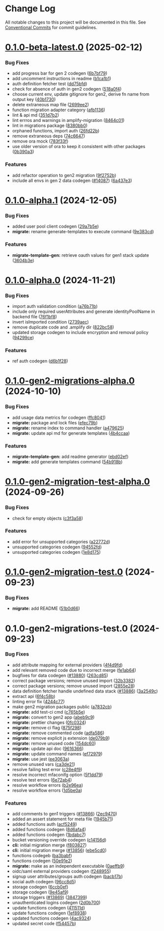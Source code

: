 # Change Log

All notable changes to this project will be documented in this file.
See [Conventional Commits](https://conventionalcommits.org) for commit guidelines.

# [0.1.0-beta-latest.0](https://github.com/aws-amplify/amplify-cli/compare/@aws-amplify/migrate@0.1.0-alpha.1...@aws-amplify/migrate@0.1.0-beta-latest.0) (2025-02-12)


### Bug Fixes

* add progress bar for gen 2 codegen ([6b7bf79](https://github.com/aws-amplify/amplify-cli/commit/6b7bf79ec9fa7c65245956b179e261fa0604bb9b))
* add uncomment instructions in readme ([b1ca1b1](https://github.com/aws-amplify/amplify-cli/commit/b1ca1b1efe70425b97c9083f5ac47d71c32aaeb7))
* auth definition fetcher test ([dd75bfd](https://github.com/aws-amplify/amplify-cli/commit/dd75bfdd81a50104534f18f94ab10fc8c0641d72))
* check for absence of auth in gen2 codegen ([518a0f4](https://github.com/aws-amplify/amplify-cli/commit/518a0f41f0cc817a05932e4c5bb06d5c805c5cc7))
* choose current env, update gitignore for gen2, derive fn name from output key ([40b1730](https://github.com/aws-amplify/amplify-cli/commit/40b17308470d1946878c1e74afde61c67c211625))
* delete extraneous map file ([2699ee2](https://github.com/aws-amplify/amplify-cli/commit/2699ee2ee2ab7fa806675b66710a588ceb5e438b))
* function migration adapter category ([afb1136](https://github.com/aws-amplify/amplify-cli/commit/afb1136d5c1eb82e0aa7baf6c12784b06a72de17))
* lint & api md ([351d7b2](https://github.com/aws-amplify/amplify-cli/commit/351d7b22fb7308c974ceea965566431e6d296183))
* lint errros and warnings in amplify-migration ([8464c01](https://github.com/aws-amplify/amplify-cli/commit/8464c019b70cadbb786b281b9f0b02ca057c402e))
* lint in migrations package ([8380bb0](https://github.com/aws-amplify/amplify-cli/commit/8380bb0d2829884c02ab8e450c575d5f07f2ac4f))
* orphaned functions, import auth ([26fd22b](https://github.com/aws-amplify/amplify-cli/commit/26fd22be0232ba11e37d165135c0912deeb0c520))
* remove extraneous deps ([74c6647](https://github.com/aws-amplify/amplify-cli/commit/74c6647296512c50f9ace9021ea4e2c332e605ac))
* remove ora mock ([783f33f](https://github.com/aws-amplify/amplify-cli/commit/783f33f9a083679fed266bcb860962c1ed0d629f))
* use older version of ora to keep it consistent with other packages ([0b390a3](https://github.com/aws-amplify/amplify-cli/commit/0b390a3d19d07efac86699c0628954602ebdf862))


### Features

* add refactor operation to gen2 migration ([9f2752b](https://github.com/aws-amplify/amplify-cli/commit/9f2752b9b116b81267cb6ac5f7fd0877781c9e7f))
* include all envs in gen 2 data codegen ([#14087](https://github.com/aws-amplify/amplify-cli/issues/14087)) ([6a437e3](https://github.com/aws-amplify/amplify-cli/commit/6a437e3345489ce22d78621de18acc46f969d883))





# [0.1.0-alpha.1](https://github.com/aws-amplify/amplify-cli/compare/@aws-amplify/migrate@0.1.0-alpha.0...@aws-amplify/migrate@0.1.0-alpha.1) (2024-12-05)


### Bug Fixes

* added user pool client codegen ([29a7b5e](https://github.com/aws-amplify/amplify-cli/commit/29a7b5eed227b1fa3e5df670cd527477fe5df321))
* **migrate:** rename generate-templates to execute command ([9e383cd](https://github.com/aws-amplify/amplify-cli/commit/9e383cd8bd9e14ea41322cb0ec5c4206d78d5a95))


### Features

* **migrate-template-gen:** retrieve oauth values for gen1 stack update ([3604b3e](https://github.com/aws-amplify/amplify-cli/commit/3604b3e86c01b300dd4d3480e900646875bba0f7))





# [0.1.0-alpha.0](https://github.com/aws-amplify/amplify-cli/compare/@aws-amplify/migrate@0.1.0-gen2-migrations-alpha.0...@aws-amplify/migrate@0.1.0-alpha.0) (2024-11-21)


### Bug Fixes

* import auth validation condition ([a76b71b](https://github.com/aws-amplify/amplify-cli/commit/a76b71bdf8eca2bc10a42bd4d90cbea1971141ed))
* include only required userAttributes and generate identityPoolName in backend file ([76f1bf8](https://github.com/aws-amplify/amplify-cli/commit/76f1bf8bdbc9135bf0f9c983fd2f5448a169af42))
* invert isImported condition ([2739aec](https://github.com/aws-amplify/amplify-cli/commit/2739aec0dd923537d8bf704bb63944f4756cc2c9))
* remove duplicate code and .amplify dir ([822bc58](https://github.com/aws-amplify/amplify-cli/commit/822bc5844aa59f22068b4dcb6b09766a5de3ad52))
* updated storage codegen to include encryption and removal policy ([94299ce](https://github.com/aws-amplify/amplify-cli/commit/94299ced6bd550675ecd87d9087fbca190cce740))


### Features

* ref auth codegen ([d6b1f28](https://github.com/aws-amplify/amplify-cli/commit/d6b1f288299c03d8809ccb3bcf8b74129c850e56))





# [0.1.0-gen2-migrations-alpha.0](https://github.com/aws-amplify/amplify-cli/compare/@aws-amplify/migrate@0.1.0-gen2-migration-test-alpha.0...@aws-amplify/migrate@0.1.0-gen2-migrations-alpha.0) (2024-10-10)


### Bug Fixes

* add usage data metrics for codegen ([ffc8041](https://github.com/aws-amplify/amplify-cli/commit/ffc8041041c6d1b66589c537e93f05a7453e5bc9))
* **migrate:** package and lock files ([efec79b](https://github.com/aws-amplify/amplify-cli/commit/efec79b285bbf5291d1223a1ff0efa448594dafc))
* **migrate:** rename index to command handler ([a479625](https://github.com/aws-amplify/amplify-cli/commit/a479625b705a9b26e30cb58aeca9cdc9c285642d))
* **migrate:** update api md for generate templates ([4b4ccaa](https://github.com/aws-amplify/amplify-cli/commit/4b4ccaa560b4e4af1c35115acfb21f1a5cab4b9a))


### Features

* **migrate-template-gen:** add readme generator ([ebd02ef](https://github.com/aws-amplify/amplify-cli/commit/ebd02efb22f187c163db694f4eabd584a43d9873))
* **migrate:** add generate templates command ([54b918b](https://github.com/aws-amplify/amplify-cli/commit/54b918b0c97da846baf9f1d715253299fe598930))





# [0.1.0-gen2-migration-test-alpha.0](https://github.com/aws-amplify/amplify-cli/compare/@aws-amplify/migrate@0.1.0-gen2-migration-test.0...@aws-amplify/migrate@0.1.0-gen2-migration-test-alpha.0) (2024-09-26)


### Bug Fixes

* check for empty objects ([c3f3a58](https://github.com/aws-amplify/amplify-cli/commit/c3f3a58ec1095b7051e701aa4f9e94ce0e45513a))


### Features

* add error for unsupported categories ([a22772d](https://github.com/aws-amplify/amplify-cli/commit/a22772d54c65ff59dffd5721e17ec4501c16d759))
* unsupported categories codegen ([94552fd](https://github.com/aws-amplify/amplify-cli/commit/94552fdeaca3ffdede0182adbef9a37885bff621))
* unsupported categories codegen ([1e8d175](https://github.com/aws-amplify/amplify-cli/commit/1e8d17585157a460ae8cf1f53546b270893e2b99))





# [0.1.0-gen2-migration-test.0](https://github.com/aws-amplify/amplify-cli/compare/@aws-amplify/migrate@0.1.0-gen2-migrations-test.0...@aws-amplify/migrate@0.1.0-gen2-migration-test.0) (2024-09-23)


### Bug Fixes

* **migrate:** add README ([51b0d66](https://github.com/aws-amplify/amplify-cli/commit/51b0d666292ae766b7b36ec3f171cb0f281674fc))





# 0.1.0-gen2-migrations-test.0 (2024-09-23)


### Bug Fixes

* add attribute mapping for external providers ([4f4d9fd](https://github.com/aws-amplify/amplify-cli/commit/4f4d9fd261eefbaca6bd3a563b03e59573869e91))
* add relevant removed code due to incorrect merge ([fe1ab64](https://github.com/aws-amplify/amplify-cli/commit/fe1ab6430a668fb55e280552cb358ae97503d002))
* bugfixes for data codegen ([#13880](https://github.com/aws-amplify/amplify-cli/issues/13880)) ([263cd85](https://github.com/aws-amplify/amplify-cli/commit/263cd85da1acb689e647db42fe0bf176da036cb5))
* correct package versions; remove unused import ([32b3382](https://github.com/aws-amplify/amplify-cli/commit/32b338286bef118f139ba0d0d98a9d45f23920fb))
* correct package versions; remove unused import ([2855e28](https://github.com/aws-amplify/amplify-cli/commit/2855e28744bc0d319ff85d7a7a1a36d5fbdad253))
* data definition fetcher handle undefined data stack ([#13886](https://github.com/aws-amplify/amplify-cli/issues/13886)) ([3a2549c](https://github.com/aws-amplify/amplify-cli/commit/3a2549cae564fa1291f44d64145c46d9df733fc3))
* extract api ([6f4c58b](https://github.com/aws-amplify/amplify-cli/commit/6f4c58b947fa3be4c2c7c200484fa46b6823bb30))
* linting error fix ([4244c77](https://github.com/aws-amplify/amplify-cli/commit/4244c77eb2141a9837de26287a6739d53701b79d))
* make gen2 migration packages public ([a7832cb](https://github.com/aws-amplify/amplify-cli/commit/a7832cb622cabf3eec3f770393477256117ea47d))
* **migrate:** add test-ci cmd ([c765b5e](https://github.com/aws-amplify/amplify-cli/commit/c765b5e0cfa8d0f8ac9bdd77c4eb3a261e0a933d))
* **migrate:** convert to gen2 app ([abeb9c9](https://github.com/aws-amplify/amplify-cli/commit/abeb9c9863c6aa78dde0f5b10228537f1038c9b1))
* **migrate:** prettier changes ([0fc0324](https://github.com/aws-amplify/amplify-cli/commit/0fc03241cc0095a45b1dc59f9102cdf3989daca7))
* **migrate:** remove ci flag ([875f298](https://github.com/aws-amplify/amplify-cli/commit/875f298014e02d1d4feb544bb097a7ae2aa991d8))
* **migrate:** remove commented code ([adfa586](https://github.com/aws-amplify/amplify-cli/commit/adfa586a431b14253b2515ce404bb388879a814b))
* **migrate:** remove explicit js extension ([de079b9](https://github.com/aws-amplify/amplify-cli/commit/de079b9295484a9c944ade6ee9845b2c46fc1b5c))
* **migrate:** remove unused code ([154dc60](https://github.com/aws-amplify/amplify-cli/commit/154dc6081b79109fccd9b365dbff7d563f3a427d))
* **migrate:** update api doc ([9616366](https://github.com/aws-amplify/amplify-cli/commit/9616366930d2ffb9d7f8c08f491e9fdb5ec321fa))
* **migrate:** update command names ([ef72979](https://github.com/aws-amplify/amplify-cli/commit/ef7297949d697c9c53f330745558246538f1343c))
* **migrate:** use jest ([ee3063a](https://github.com/aws-amplify/amplify-cli/commit/ee3063ac3a9d4947851675e3c88bd7239031ed0e))
* remove unused vars ([ca3de21](https://github.com/aws-amplify/amplify-cli/commit/ca3de21413a7860939c9c07b022d361bf0f99de7))
* resolve failing test error ([c28e4f9](https://github.com/aws-amplify/amplify-cli/commit/c28e4f9418d6f6b9139b5c0907c2b76f723d7311))
* resolve incorrect mfaconifg option ([5f1dd79](https://github.com/aws-amplify/amplify-cli/commit/5f1dd79bbebab1616a5752524d2ecb0ec255fd1a))
* resolve test errors ([6e72ab4](https://github.com/aws-amplify/amplify-cli/commit/6e72ab4b3db6cfb52dc72fbea2651874402c81ba))
* resolve workflow errors ([b2e96ea](https://github.com/aws-amplify/amplify-cli/commit/b2e96ea522810edcd4acc69a0b1fe2dc203edba7))
* resolve workflow errors ([1d5be0a](https://github.com/aws-amplify/amplify-cli/commit/1d5be0a175f1053a6302dd2c1c7032fa75356f83))


### Features

* add comments to gen1 triggers ([#13866](https://github.com/aws-amplify/amplify-cli/issues/13866)) ([2ec9470](https://github.com/aws-amplify/amplify-cli/commit/2ec947084a89bb000f2b34cc2662121e8cf04fb6))
* added an assert statement for meta file ([1945b71](https://github.com/aws-amplify/amplify-cli/commit/1945b71cb9c8ddf2cb652b2a87260ed1f643067d))
* added functions auth ([acf5249](https://github.com/aws-amplify/amplify-cli/commit/acf52491cb3454d29b63d80e2038489ab2a82592))
* added functions codegen ([8d6afa4](https://github.com/aws-amplify/amplify-cli/commit/8d6afa487e560db04692b8b815680d00e26924f9))
* added functions codegen ([1bdabc7](https://github.com/aws-amplify/amplify-cli/commit/1bdabc76ad20206dd2711997c8059248c5877a9f))
* bucket versioning override codegen ([c14156d](https://github.com/aws-amplify/amplify-cli/commit/c14156d4fed0514b0bf7ed6f885bac0419f3dcb2))
* **cli:** initial migration merge ([f803827](https://github.com/aws-amplify/amplify-cli/commit/f8038278b95d321aef4ff75b1bd5a604815fc821))
* **cli:** initial migration merge ([#13856](https://github.com/aws-amplify/amplify-cli/issues/13856)) ([ebe5cd0](https://github.com/aws-amplify/amplify-cli/commit/ebe5cd046cfb18c38ffdce17610ed3a133cc9d44))
* functions codegeb ([ba3babf](https://github.com/aws-amplify/amplify-cli/commit/ba3babfb1403e8f740e1cfbf795707cdd085612f))
* functions codegen ([50e91e2](https://github.com/aws-amplify/amplify-cli/commit/50e91e22fc97d4c8cee80dae17ab4b6976cccd40))
* **migrate:** make as an independent executable ([0aeffb9](https://github.com/aws-amplify/amplify-cli/commit/0aeffb96b9fad75549d76d19778725eb522ad64e))
* oidc/saml external providers codegen ([f248955](https://github.com/aws-amplify/amplify-cli/commit/f2489550925e2f90a53a7d0f833d53571a546ae1))
* signup user attributes/groups auth codegen ([bacb17b](https://github.com/aws-amplify/amplify-cli/commit/bacb17b29f3bd55ac9d28b55903d4091a5786b15))
* social auth codegen ([96cc8d5](https://github.com/aws-amplify/amplify-cli/commit/96cc8d580b39ba80745fd235bd00f2b724962adc))
* storage codegen ([6ccb0ef](https://github.com/aws-amplify/amplify-cli/commit/6ccb0ef8db64b079f15ed7f943a8ac4b27a42211))
* storage codegen ([9e45af9](https://github.com/aws-amplify/amplify-cli/commit/9e45af9c881572ce67d5bad7e05e057609c80b00))
* storage triggers ([#13869](https://github.com/aws-amplify/amplify-cli/issues/13869)) ([3847399](https://github.com/aws-amplify/amplify-cli/commit/38473994e563cd90452ecc50639ea056bb8dd039))
* unauthenticated logins codegen ([2d0b700](https://github.com/aws-amplify/amplify-cli/commit/2d0b700f099ceb36b70ab0745a562bcdd5f5ce4b))
* update functions codegen ([411511d](https://github.com/aws-amplify/amplify-cli/commit/411511d463ba1cccabcf179319eddff06f535c51))
* update functions codegen ([1ef8938](https://github.com/aws-amplify/amplify-cli/commit/1ef89380028856e39cfcb2b55e8fd1bd7f6e41ed))
* updated functions codegen ([4ac9324](https://github.com/aws-amplify/amplify-cli/commit/4ac932478633274e87524aea9eb9f48d3640d36c))
* updated secret code ([f54457b](https://github.com/aws-amplify/amplify-cli/commit/f54457b8280e4736ea84786f5879206d7eeed571))
